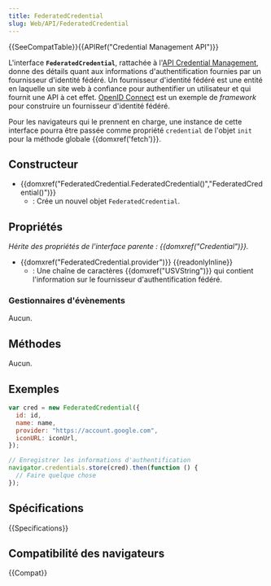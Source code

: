 ```yaml
---
title: FederatedCredential
slug: Web/API/FederatedCredential
---
```


{{SeeCompatTable}}{{APIRef("Credential Management API")}}

L'interface **`FederatedCredential`**, rattachée à l'[API Credential Management](/fr/docs/Web/API/Credential_Management_API), donne des détails quant aux informations d'authentification fournies par un fournisseur d'identité fédéré. Un fournisseur d'identité fédéré est une entité en laquelle un site web à confiance pour authentifier un utilisateur et qui fournit une API à cet effet. [OpenID Connect](https://openid.net/developers/specs/) est un exemple de _framework_ pour construire un fournisseur d'identité fédéré.

Pour les navigateurs qui le prennent en charge, une instance de cette interface pourra être passée comme propriété `credential` de l'objet `init` pour la méthode globale {{domxref('fetch')}}.

## Constructeur

- {{domxref("FederatedCredential.FederatedCredential()","FederatedCredential()")}}
  - : Crée un nouvel objet `FederatedCredential`.

## Propriétés

_Hérite des propriétés de l'interface parente : {{domxref("Credential")}}._

- {{domxref("FederatedCredential.provider")}} {{readonlyInline}}
  - : Une chaîne de caractères {{domxref("USVString")}} qui contient l'information sur le fournisseur d'authentification fédéré.

### Gestionnaires d'évènements

Aucun.

## Méthodes

Aucun.

## Exemples

```js
var cred = new FederatedCredential({
  id: id,
  name: name,
  provider: "https://account.google.com",
  iconURL: iconUrl,
});

// Enregistrer les informations d'authentification
navigator.credentials.store(cred).then(function () {
  // Faire quelque chose
});
```

## Spécifications

{{Specifications}}

## Compatibilité des navigateurs

{{Compat}}
